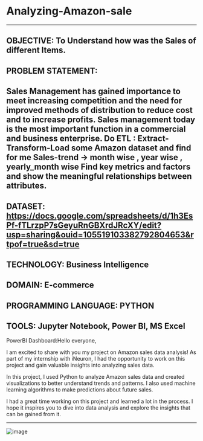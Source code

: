 # Analyzing-Amazon-sale
---------------------------------------------------------------------------------------------------------------------------------------------------------------------------------------
OBJECTIVE:
To Understand how was the Sales of different Items.
---------------------------------------------------------------------------------------------------------------------------------------------------------------------------------------
PROBLEM STATEMENT:
---------------------------------------------------------------------------------------------------------------------------------------------------------------------------------------
Sales Management has gained importance to meet increasing competition and the need for improved methods of distribution to reduce cost and to increase profits. Sales management today is the most important function in a commercial and business enterprise. Do ETL : Extract-Transform-Load some Amazon dataset and find for me Sales-trend -> month wise , year wise , yearly_month wise Find key metrics and factors and show the meaningful relationships between attributes.
---------------------------------------------------------------------------------------------------------------------------------------------------------------------------------------
DATASET:
https://docs.google.com/spreadsheets/d/1h3EsPf-fTLrzpP7sGeyuRnGBXrdJRcXY/edit?usp=sharing&ouid=105519103382792804653&rtpof=true&sd=true
---------------------------------------------------------------------------------------------------------------------------------------------------------------------------------------
TECHNOLOGY:
Business Intelligence
---------------------------------------------------------------------------------------------------------------------------------------------------------------------------------------
DOMAIN:
E-commerce
---------------------------------------------------------------------------------------------------------------------------------------------------------------------------------------
PROGRAMMING LANGUAGE:
PYTHON
---------------------------------------------------------------------------------------------------------------------------------------------------------------------------------------
TOOLS:
Jupyter Notebook, Power BI, MS Excel
---------------------------------------------------------------------------------------------------------------------------------------------------------------------------------------
PowerBI Dashboard:Hello everyone,

I am excited to share with you my project on Amazon sales data analysis! As part of my internship with iNeuron, I had the opportunity to work on this project and gain valuable insights into analyzing sales data.

In this project, I used Python to analyze Amazon sales data and created visualizations to better understand trends and patterns. I also used machine learning algorithms to make predictions about future sales.

I had a great time working on this project and learned a lot in the process. I hope it inspires you to dive into data analysis and explore the insights that can be gained from it.

---------------------------------------------------------------------------------------------------------------------------------------------------------------------------------------
![image](https://github.com/user-attachments/assets/20ce4300-345b-4cdd-8f2c-087cd1e7045f)

